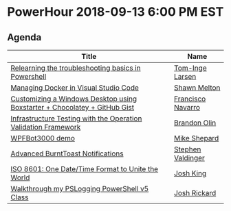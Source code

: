 # PowerHour 2018-09-13 6:00 PM EST

## Agenda

Title                                                                                 | Name
------------------------------------------------------------------------------------- | -----------------------------------------------------
[Relearning the troubleshooting basics in Powershell](tomlarse)                       | [Tom-Inge Larsen](https://github.com/tomlarse)
[Managing Docker in Visual Studio Code]()                                             | [Shawn Melton](https://github.com/)
[Customizing a Windows Desktop using Boxstarter + Chocolatey + GitHub Gist](ctmcisco) | [Francisco Navarro](https://github.com/ctmcisco)
[Infrastructure Testing with the Operation Validation Framework](devblackops)         | [Brandon Olin](https://github.com/devblackops)
[WPFBot3000 demo](MikeShepard)                                                        | [Mike Shepard](https://github.com/MikeShepard)
[Advanced BurntToast Notifications](steviecoaster)                                    | [Stephen Valdinger](https://github.com/steviecoaster)
[ISO 8601: One Date/Time Format to Unite the World](Windos)                           | [Josh King](https://github.com/Windos)
[Walkthrough my PSLogging PowerShell v5 Class](MSAdministrator)                       | [Josh Rickard](https://github.com/MSAdministrator)

